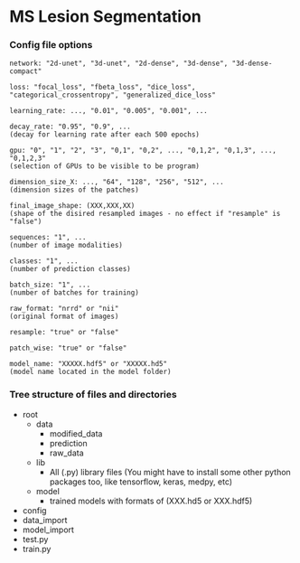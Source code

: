 # MS Lesion Segmentation

### Config file options

    network: "2d-unet", "3d-unet", "2d-dense", "3d-dense", "3d-dense-compact"
	
    loss: "focal_loss", "fbeta_loss", "dice_loss", "categorical_crossentropy", "generalized_dice_loss"
	
	learning_rate: ..., "0.01", "0.005", "0.001", ...
	
	decay_rate: "0.95", "0.9", ...
	(decay for learning rate after each 500 epochs)
	
	gpu: "0", "1", "2", "3", "0,1", "0,2", ..., "0,1,2", "0,1,3", ..., "0,1,2,3"
	(selection of GPUs to be visible to be program)
	
	dimension_size_X: ..., "64", "128", "256", "512", ...
	(dimension sizes of the patches)
	
	final_image_shape: (XXX,XXX,XX)
	(shape of the disired resampled images - no effect if "resample" is "false")
	
	sequences: "1", ...
	(number of image modalities)
	
	classes: "1", ...
	(number of prediction classes)
	
	batch_size: "1", ...
	(number of batches for training)
	
	raw_format: "nrrd" or "nii"
	(original format of images)
	
	resample: "true" or "false"
	
	patch_wise: "true" or "false"
	
	model_name: "XXXXX.hdf5" or "XXXXX.hd5"
	(model name located in the model folder)
	
### Tree structure of files and directories

- root
	- data
		- modified_data
		- prediction
		- raw_data
	- lib
		- All (.py) library files (You might have to install some other python packages too, like tensorflow, keras, medpy, etc)
	- model
		- trained models with formats of (XXX.hd5 or XXX.hdf5)
- config
- data_import
- model_import
- test.py
- train.py

